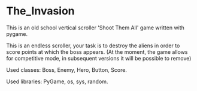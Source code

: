# The_Invasion
This is an old school vertical scroller 'Shoot Them All' game written with pygame. 

This is an endless scroller, your task is to destroy the aliens in order to score points at which the boss appears. (At the moment, the game allows for competitive mode, in subsequent versions it will be possible to remove)

Used classes:
Boss, Enemy, Hero, Button, Score.

Used libraries:
PyGame, os, sys, random.
